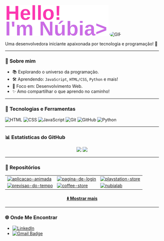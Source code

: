 <p>
  <img src="img/img-hello.png" alt="Minha Imagem" style="display: inline-block;"/>
  <img src="https://media1.tenor.com/m/_mUKMulve5MAAAAd/anya-spy-x-family.gif" alt="GIF" style="border-radius: 50%; width: 110px; height: 110px;"/>
</p>

Uma desenvolvedora iniciante apaixonada por tecnologia e programação! 🚀

---

### 🌟 **Sobre mim**
- 📚 Explorando o universo da programação.
- 🛠️ Aprendendo: `JavaScript`, `HTML/CSS`, `Python` e mais!
- 🎯 Foco em: Desenvolvimento Web.
- ✨ Amo compartilhar o que aprendo no caminho!

---

### 🚀 **Tecnologias e Ferramentas**
![HTML](https://img.shields.io/badge/-HTML5-E34F26?style=flat-square&logo=html5&logoColor=white)
![CSS](https://img.shields.io/badge/-CSS3-1572B6?style=flat-square&logo=css3)
![JavaScript](https://img.shields.io/badge/-JavaScript-F7DF1E?style=flat-square&logo=javascript&logoColor=black)
![Git](https://img.shields.io/badge/-Git-F05032?style=flat-square&logo=git&logoColor=white)
![GitHub](https://img.shields.io/badge/-GitHub-181717?style=flat-square&logo=github)
![Python](https://img.shields.io/badge/-Python-3776AB?style=flat-square&logo=python&logoColor=white)

---

### 📊 **Estatísticas do GitHub**
<div align="center">
  <img height="150em" src="https://github-readme-stats.vercel.app/api?username=nubialab&show_icons=true&theme=omni&count_private=true" />
  <img height="150em" src="https://github-readme-stats.vercel.app/api/top-langs/?username=nubialab&layout=compact&theme=omni" />
</div>

---

### 📂 **Repositórios**

<table align="center">
  <tr>
    <td>
      <a href="https://github.com/nubialab/aplicacao-animada">
        <img src="https://github-readme-stats.vercel.app/api/pin/?username=nubialab&repo=aplicacao-animada&theme=omni" alt="aplicacao-animada">
      </a>
    </td>
    <td>
      <a href="https://github.com/nubialab/pagina-de-login">
        <img src="https://github-readme-stats.vercel.app/api/pin/?username=nubialab&repo=pagina-de-login&theme=omni" alt="pagina-de-login">
      </a>
    </td>
    <td>
      <a href="https://github.com/nubialab/playstation-store">
        <img src="https://github-readme-stats.vercel.app/api/pin/?username=nubialab&repo=playstation-store&theme=omni" alt="playstation-store">
      </a>
    </td>
  </tr>
  <tr>
    <td>
      <a href="https://github.com/nubialab/previsao-do-tempo">
        <img src="https://github-readme-stats.vercel.app/api/pin/?username=nubialab&repo=previsao-do-tempo&theme=omni" alt="previsao-do-tempo">
      </a>
    </td>
    <td>
      <a href="https://github.com/nubialab/coffee-store">
        <img src="https://github-readme-stats.vercel.app/api/pin/?username=nubialab&repo=coffee-store&theme=omni" alt="coffee-store">
      </a>
    </td>
    <td>
      <a href="https://github.com/nubialab/nubialab">
        <img src="https://github-readme-stats.vercel.app/api/pin/?username=nubialab&repo=nubialab&theme=omni" alt="nubialab">
      </a>
    </td>
  </tr>
</table>

  <h4 align="center">
  <a href="https://github.com/nubialab?tab=repositories" title="Show Repositories">⬇️ Mostrar mais</a>

---

### 🌐 **Onde Me Encontrar**
- [![LinkedIn](https://img.shields.io/badge/-LinkedIn-blue?style=flat-square&logo=Linkedin&logoColor=white)](https://www.linkedin.com/in/núbia-pianca-252a75301/)
- [![Gmail Badge](https://img.shields.io/badge/-Gmail-red?style=flat-square&logo=Gmail&logoColor=white)](mailto:devnubia@gmail.com)



